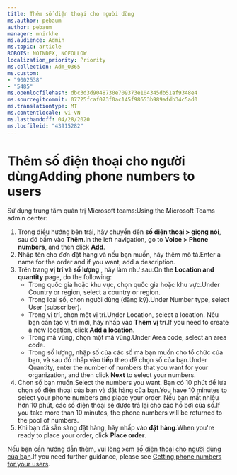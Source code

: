 ```yaml
---
title: Thêm số điện thoại cho người dùng
ms.author: pebaum
author: pebaum
manager: mnirkhe
ms.audience: Admin
ms.topic: article
ROBOTS: NOINDEX, NOFOLLOW
localization_priority: Priority
ms.collection: Adm_O365
ms.custom:
- "9002538"
- "5485"
ms.openlocfilehash: dbc3d3d9048730e709373e104345db51af9348e4
ms.sourcegitcommit: 07725fcaf073f0ac145f98653b989afdb34c5ad0
ms.translationtype: MT
ms.contentlocale: vi-VN
ms.lasthandoff: 04/28/2020
ms.locfileid: "43915282"
---
```

# <a name="adding-phone-numbers-to-users"></a><span data-ttu-id="d93b0-102">Thêm số điện thoại cho người dùng</span><span class="sxs-lookup"><span data-stu-id="d93b0-102">Adding phone numbers to users</span></span>

<span data-ttu-id="d93b0-103">Sử dụng trung tâm quản trị Microsoft teams:</span><span class="sxs-lookup"><span data-stu-id="d93b0-103">Using the Microsoft Teams admin center:</span></span>

1. <span data-ttu-id="d93b0-104">Trong điều hướng bên trái, hãy chuyển đến **số điện thoại > giọng nói**, sau đó bấm vào **Thêm**.</span><span class="sxs-lookup"><span data-stu-id="d93b0-104">In the left navigation, go to **Voice > Phone numbers**, and then click **Add**.</span></span>
2. <span data-ttu-id="d93b0-105">Nhập tên cho đơn đặt hàng và nếu bạn muốn, hãy thêm mô tả.</span><span class="sxs-lookup"><span data-stu-id="d93b0-105">Enter a name for the order and if you want, add a description.</span></span>
3. <span data-ttu-id="d93b0-106">Trên trang **vị trí và số lượng** , hãy làm như sau:</span><span class="sxs-lookup"><span data-stu-id="d93b0-106">On the **Location and quantity** page, do the following:</span></span>
    - <span data-ttu-id="d93b0-107">Trong quốc gia hoặc khu vực, chọn quốc gia hoặc khu vực.</span><span class="sxs-lookup"><span data-stu-id="d93b0-107">Under Country or region, select a country or region.</span></span>
    - <span data-ttu-id="d93b0-108">Trong loại số, chọn người dùng (đăng ký).</span><span class="sxs-lookup"><span data-stu-id="d93b0-108">Under Number type, select User (subscriber).</span></span>
    - <span data-ttu-id="d93b0-109">Trong vị trí, chọn một vị trí.</span><span class="sxs-lookup"><span data-stu-id="d93b0-109">Under Location, select a location.</span></span> <span data-ttu-id="d93b0-110">Nếu bạn cần tạo vị trí mới, hãy nhấp vào **Thêm vị trí**.</span><span class="sxs-lookup"><span data-stu-id="d93b0-110">If you need to create a new location, click **Add a location**.</span></span>
    - <span data-ttu-id="d93b0-111">Trong mã vùng, chọn một mã vùng.</span><span class="sxs-lookup"><span data-stu-id="d93b0-111">Under Area code, select an area code.</span></span>
    - <span data-ttu-id="d93b0-112">Trong số lượng, nhập số của các số mà bạn muốn cho tổ chức của bạn, và sau đó nhấp vào **tiếp** theo để chọn số của bạn.</span><span class="sxs-lookup"><span data-stu-id="d93b0-112">Under Quantity, enter the number of numbers that you want for your organization, and then click **Next** to select your numbers.</span></span>
4. <span data-ttu-id="d93b0-113">Chọn số bạn muốn.</span><span class="sxs-lookup"><span data-stu-id="d93b0-113">Select the numbers you want.</span></span> <span data-ttu-id="d93b0-114">Bạn có 10 phút để lựa chọn số điện thoại của bạn và đặt hàng của bạn.</span><span class="sxs-lookup"><span data-stu-id="d93b0-114">You have 10 minutes to select your phone numbers and place your order.</span></span> <span data-ttu-id="d93b0-115">Nếu bạn mất nhiều hơn 10 phút, các số điện thoại sẽ được trả lại cho các hồ bơi của số.</span><span class="sxs-lookup"><span data-stu-id="d93b0-115">If you take more than 10 minutes, the phone numbers will be returned to the pool of numbers.</span></span>
5. <span data-ttu-id="d93b0-116">Khi bạn đã sẵn sàng đặt hàng, hãy nhấp vào **đặt hàng**.</span><span class="sxs-lookup"><span data-stu-id="d93b0-116">When you're ready to place your order, click **Place order**.</span></span>

<span data-ttu-id="d93b0-117">Nếu bạn cần hướng dẫn thêm, vui lòng xem [số điện thoại cho người dùng của bạn](https://docs.microsoft.com/microsoftteams/getting-phone-numbers-for-your-users).</span><span class="sxs-lookup"><span data-stu-id="d93b0-117">If you need further guidance, please see [Getting phone numbers for your users](https://docs.microsoft.com/microsoftteams/getting-phone-numbers-for-your-users).</span></span>
